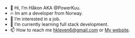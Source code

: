 - 👋  Hi, I’m Håkon AKA @PowerKuu.
- 🔥  Im am a developer from Norway.
- 👀  I’m interested in a job.
- 🌱  I’m currently learning full stack development.
- 📫  How to reach me hkleven6@gmail.com or [My website](https://klevn.com/home).


